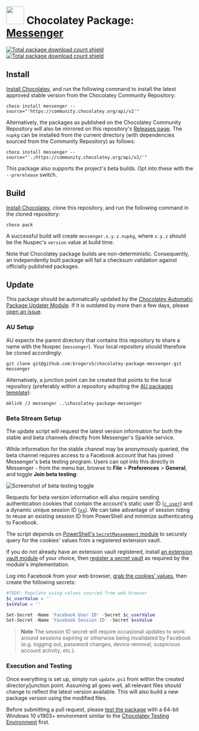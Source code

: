 ﻿# <img src="https://cdn.jsdelivr.net/gh/brogers5/chocolatey-package-messenger@11eade7e5c9cf02a523fc1a90c744a146ba806b7/messenger.png" width="48" height="48"/> Chocolatey Package: [Messenger](https://community.chocolatey.org/packages/messenger)

[![Total package download count shield](https://img.shields.io/chocolatey/v/messenger.svg?include_prereleases)](https://community.chocolatey.org/packages/messenger)
[![Total package download count shield](https://img.shields.io/chocolatey/dt/messenger.svg)](https://community.chocolatey.org/packages/messenger)

## Install

[Install Chocolatey](https://chocolatey.org/install), and run the following command to install the latest approved stable version from the Chocolatey Community Repository:

```shell
choco install messenger --source="'https://community.chocolatey.org/api/v2'"
```

Alternatively, the packages as published on the Chocolatey Community Repository will also be mirrored on this repository's [Releases page](https://github.com/brogers5/chocolatey-package-messenger/releases). The `nupkg` can be installed from the current directory (with dependencies sourced from the Community Repository) as follows:

```shell
choco install messenger --source="'.;https://community.chocolatey.org/api/v2/'"
```

This package also supports the project's beta builds. Opt into these with the `--prerelease` switch.

## Build

[Install Chocolatey](https://chocolatey.org/install), clone this repository, and run the following command in the cloned repository:

```shell
choco pack
```

A successful build will create `messenger.x.y.z.nupkg`, where `x.y.z` should be the Nuspec's `version` value at build time.

Note that Chocolatey package builds are non-deterministic. Consequently, an independently built package will fail a checksum validation against officially published packages.

## Update

This package should be automatically updated by the [Chocolatey Automatic Package Updater Module](https://github.com/majkinetor/au). If it is outdated by more than a few days, please [open an issue](https://github.com/brogers5/chocolatey-package-messenger/issues).

### AU Setup

AU expects the parent directory that contains this repository to share a name with the Nuspec (`messenger`). Your local repository should therefore be cloned accordingly:

```shell
git clone git@github.com:brogers5/chocolatey-package-messenger.git messenger
```

Alternatively, a junction point can be created that points to the local repository (preferably within a repository adopting the [AU packages template](https://github.com/majkinetor/au-packages-template)):

```shell
mklink /J messenger ..\chocolatey-package-messenger
```

### Beta Stream Setup

The update script will request the latest version information for both the stable and beta channels directly from Messenger's Sparkle service.

While information for the stable channel may be anonymously queried, the beta channel requires access to a Facebook account that has joined Messenger's beta testing program. Users can opt into this directly in Messenger - from the menu bar, browse to **File** > **Preferences** > **General**, and toggle **Join beta testing**:

![Screenshot of beta testing toggle](https://cdn.jsdelivr.net/gh/brogers5/chocolatey-package-messenger@5010723f82c0b6b79779417af1bb1bee15001cc0/BetaTestingToggle.png)

Requests for beta version information will also require sending authentication cookies that contain the account's static user ID ([`c_user`](https://cookiedatabase.org/cookie/facebook/c_user/)) and a dynamic unique session ID ([`xs`](https://cookiedatabase.org/cookie/facebook/xs/)). We can take advantage of session riding to reuse an existing session ID from PowerShell and minimize authenticating to Facebook.

The script depends on [PowerShell's `SecretManagement` module](https://devblogs.microsoft.com/powershell/secretmanagement-and-secretstore-are-generally-available/) to securely query for the cookies' values from a registered extension vault.

If you do not already have an extension vault registered, install [an extension vault module](https://www.powershellgallery.com/packages?q=Tags%3A%22SecretManagement%22) of your choice, then [register a secret vault](https://learn.microsoft.com/powershell/module/microsoft.powershell.secretmanagement/register-secretvault?view=ps-modules) as required by the module's implementation.

Log into Facebook from your web browser, [grab the cookies' values](https://www.cookieyes.com/blog/how-to-check-cookies-on-your-website-manually/), then create the following secrets:

```powershell
#TODO: Populate using values sourced from web browser
$c_userValue = ''
$xsValue = ''

Set-Secret -Name 'Facebook User ID' -Secret $c_userValue
Set-Secret -Name 'Facebook Session ID' -Secret $xsValue
```

>**Note**
>The session ID secret will require occasional updates to work around sessions expiring or otherwise being invalidated by Facebook (e.g. logging out, password changes, device removal, suspicious account activity, etc.).

### Execution and Testing

Once everything is set up, simply run `update.ps1` from within the created directory/junction point. Assuming all goes well, all relevant files should change to reflect the latest version available. This will also build a new package version using the modified files.

Before submitting a pull request, please [test the package](https://docs.chocolatey.org/en-us/community-repository/moderation/package-verifier#steps-for-each-package) with a 64-bit Windows 10 v1903+ environment similar to the [Chocolatey Testing Environment](https://github.com/chocolatey-community/chocolatey-test-environment) first.
